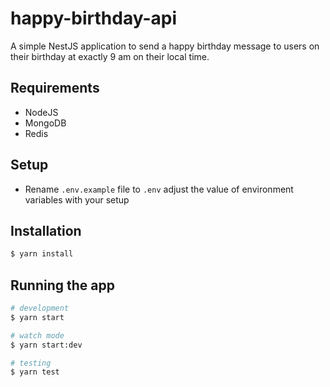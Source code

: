 # happy-birthday-api
A simple NestJS application to send a happy birthday message to users on their birthday
at exactly 9 am on their local time.

## Requirements
- NodeJS
- MongoDB
- Redis

## Setup
- Rename `.env.example` file to `.env` adjust the value of environment variables
  with your setup

## Installation

```bash
$ yarn install
```

## Running the app

```bash
# development
$ yarn start

# watch mode
$ yarn start:dev

# testing
$ yarn test
```

